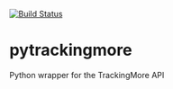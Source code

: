 [![Build Status](https://travis-ci.org/marcoesposito1988/trackingmore-python.svg?branch=master)](https://travis-ci.org/marcoesposito1988/trackingmore-python)

# pytrackingmore
Python wrapper for the TrackingMore API
